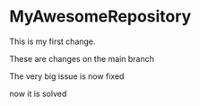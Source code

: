 # MyAwesomeRepository

This is my first change.

These are changes on the main branch

The very big issue is now fixed

now it is solved